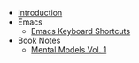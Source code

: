 - [Introduction](README.md)
- Emacs
  - [Emacs Keyboard Shortcuts](emacs/emacs-keybindings.md "Doom Emacs Keybindings")
- Book Notes
  - [Mental Models Vol. 1](books/mental-models-vol1.md)

